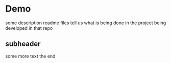 # Demo

some description
readme files tell us what is being done in the project being developed in that repo
## subheader
some more text
the end
